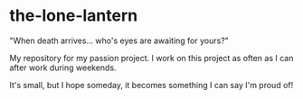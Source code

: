 # the-lone-lantern #
"When death arrives... who's eyes are awaiting for yours?"

My repository for my passion project.
I work on this project as often as I can after work during weekends.

It's small, but I hope someday, it becomes something I can say I'm proud of!
